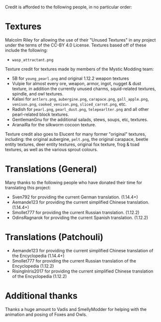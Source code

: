 Credit is afforded to the following people, in no particular order:

# Textures

Malcolm Riley for allowing the use of their "Unused Textures" in any project under the terms of the CC-BY 4.0 License. Textures based off of these include the following:

- `wasp_attractant.png`

Texture credit for textures made by members of the Mystic Modding team:

- 5B for `young_pearl.png` and original 1.12.2 weapon textures
- Vulpie for almost every ore, weapon, armor, ingot, nugget & dust texture, in addition the currently unused charms, squid-related textures, spindle, and owl textures.
- Kalaxi for `antlers.png`, `aubergine.png`, `carapace.png`, `gall_apple.png`, `venison.png`, `cooked_venison.png`, `sliced_carrot.png`, etc.
- Radish for `pearl.png`, `pearl_dust.png`, `telepearlter.png` and all other pearl-related block textures.
- GentlemanGnu for the additional salads, stews, soups, etc, textures.
- AranaiRa for the silkworm cocoon texture.

Texture credit also goes to Elucent for many former "original" textures, including: the original aubergine, `pelt.png`, the original carapace, beetle entity textures, deer entity textures, original fox texture, frog & toad textures, as well as the various sprout colours.

# Translations (General)

Many thanks to the following people who have donated their time for translating this project:

- Sven792 for providing the current German translation. (1.14.4+)
- Aemande123 for providing the current simplified Chinese translation. (1.14.4+)
- Smollet777 for providing the current Russian translation. (1.12.2)
- OdinsRagnarok for providing the current Spanish translation. (1.12.2)

# Translations (Patchouli)

- Aemande123 for providing the current simplified Chinese translation of the Encyclopedia (1.14.4+)
- Smollet777 for providing the current Russian translation of the Encyclopedia (1.12.2)
- RisingInIris2017 for providing the current simplified Chinese translation of the Encyclopedia (1.12.2)

# Additional thanks

Thanks a huge amount to Vadis and SmellyModder for helping with the animation and posing of Foxes and Owls.

